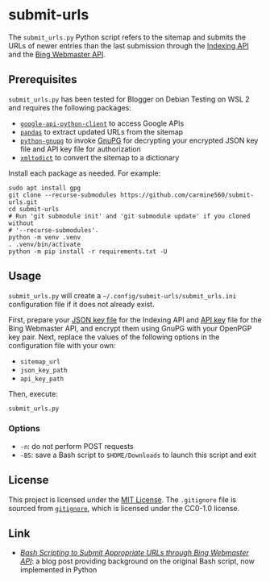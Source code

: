 # submit-urls #

<!-- Python script that refers to sitemap and submits URLs through Indexing API
and Bing Webmaster API -->

The `submit_urls.py` Python script refers to the sitemap and submits the URLs
of newer entries than the last submission through the [Indexing
API](https://developers.google.com/search/apis/indexing-api/v3/quickstart) and
the [Bing Webmaster API](https://docs.microsoft.com/en-us/bingwebmaster/).

## Prerequisites ##

`submit_urls.py` has been tested for Blogger on Debian Testing on WSL 2 and
requires the following packages:

  * [`google-api-python-client`](https://github.com/googleapis/google-api-python-client/)
    to access Google APIs
  * [`pandas`](https://pandas.pydata.org/) to extract updated URLs from the
    sitemap
  * [`python-gnupg`](https://github.com/vsajip/python-gnupg) to invoke
    [GnuPG](https://gnupg.org/index.html) for decrypting your encrypted JSON
    key file and API key file for authorization
  * [`xmltodict`](https://github.com/martinblech/xmltodict) to convert the
    sitemap to a dictionary

Install each package as needed. For example:

``` shell
sudo apt install gpg
git clone --recurse-submodules https://github.com/carmine560/submit-urls.git
cd submit-urls
# Run 'git submodule init' and 'git submodule update' if you cloned without
# '--recurse-submodules'.
python -m venv .venv
. .venv/bin/activate
python -m pip install -r requirements.txt -U
```

## Usage ##

`submit_urls.py` will create a `~/.config/submit-urls/submit_urls.ini`
configuration file if it does not already exist.

First, prepare your [JSON key
file](https://developers.google.com/search/apis/indexing-api/v3/prereqs) for
the Indexing API and [API
key](https://docs.microsoft.com/en-us/bingwebmaster/getting-access) file for
the Bing Webmaster API, and encrypt them using GnuPG with your OpenPGP key
pair. Next, replace the values of the following options in the configuration
file with your own:

  * `sitemap_url`
  * `json_key_path`
  * `api_key_path`

Then, execute:

``` shell
submit_urls.py
```

### Options ###

  * `-n`: do not perform POST requests
  * `-BS`: save a Bash script to `$HOME/Downloads` to launch this script and
    exit

## License ##

This project is licensed under the [MIT License](LICENSE). The `.gitignore`
file is sourced from [`gitignore`](https://github.com/github/gitignore), which
is licensed under the CC0-1.0 license.

## Link ##

  * [*Bash Scripting to Submit Appropriate URLs through Bing Webmaster
    API*](https://carmine560.blogspot.com/2020/12/bash-scripting-to-submit-urls-through.html):
    a blog post providing background on the original Bash script, now
    implemented in Python
